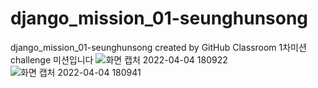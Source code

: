 # django_mission_01-seunghunsong
django_mission_01-seunghunsong created by GitHub Classroom
1차미션 challenge 미션입니다
![화면 캡처 2022-04-04 180922](https://user-images.githubusercontent.com/102953163/161512383-faad9988-c8fb-40b7-b098-0fd752f1cbcd.png)
![화면 캡처 2022-04-04 180941](https://user-images.githubusercontent.com/102953163/161512404-2d88734f-6cb1-4d3b-8dcb-1a0b912deec5.png)
